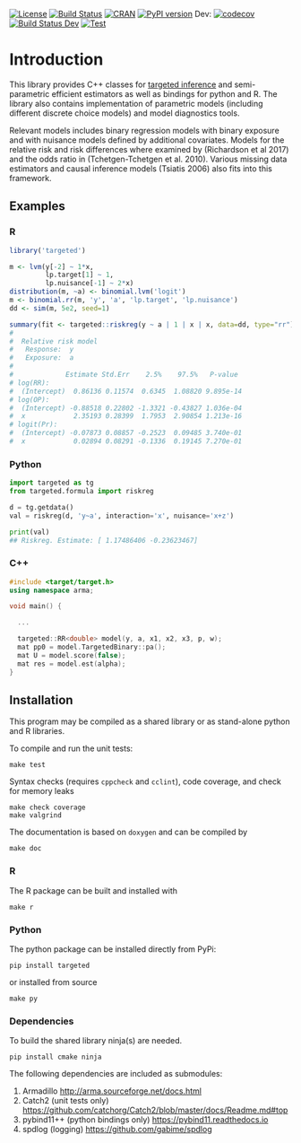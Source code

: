 [![License](https://img.shields.io/badge/License-Apache%202.0-blue.svg)](https://opensource.org/licenses/Apache-2.0)
[![Build
Status](https://travis-ci.org/kkholst/target.svg?branch=master)](https://travis-ci.org/kkholst/target)
[![CRAN](https://CRAN.R-project.org/package=targeted)](https://www.r-pkg.org/badges/version/targeted)
[![PyPI version](https://badge.fury.io/py/targeted.svg)](https://badge.fury.io/py/targeted)
Dev:
[![codecov](https://codecov.io/gh/kkholst/target/branch/develop/graph/badge.svg)](https://codecov.io/gh/kkholst/target)
[![Build Status Dev](https://travis-ci.org/kkholst/target.svg?branch=develop)](https://travis-ci.org/kkholst/target)
[![Test](https://travis-ci.org/kkholst/citest.svg?branch=master)](https://travis-ci.org/kkholst/citest)

# Introduction

This library provides C++ classes for [targeted inference](targeted.md)
and semi-parametric efficient estimators as
well as bindings for python and R. The library also contains
implementation of parametric models (including different discrete
choice models) and model diagnostics tools.

Relevant models includes binary regression models with binary exposure
and with nuisance models defined by additional covariates. Models for
the relative risk and risk differences where examined by (Richardson
et al 2017) and the odds ratio in (Tchetgen-Tchetgen et
al. 2010). Various missing data estimators and causal inference models
(Tsiatis 2006) also fits into this framework.

## Examples
### R
```r
library('targeted')

m <- lvm(y[-2] ~ 1*x,
         lp.target[1] ~ 1,
         lp.nuisance[-1] ~ 2*x)
distribution(m, ~a) <- binomial.lvm('logit')
m <- binomial.rr(m, 'y', 'a', 'lp.target', 'lp.nuisance')
dd <- sim(m, 5e2, seed=1)

summary(fit <- targeted::riskreg(y ~ a | 1 | x | x, data=dd, type="rr"))
#
#  Relative risk model
#   Response:  y
#   Exposure:  a
#
#             Estimate Std.Err    2.5%    97.5%   P-value
# log(RR):
#  (Intercept)  0.86136 0.11574  0.6345  1.08820 9.895e-14
# log(OP):
#  (Intercept) -0.88518 0.22802 -1.3321 -0.43827 1.036e-04
#  x            2.35193 0.28399  1.7953  2.90854 1.213e-16
# logit(Pr):
#  (Intercept) -0.07873 0.08857 -0.2523  0.09485 3.740e-01
#  x            0.02894 0.08291 -0.1336  0.19145 7.270e-01
```

### Python
```python
import targeted as tg
from targeted.formula import riskreg

d = tg.getdata()
val = riskreg(d, 'y~a', interaction='x', nuisance='x+z')

print(val)
## Riskreg. Estimate: [ 1.17486406 -0.23623467]
```

### C++
```cpp
#include <target/target.h>
using namespace arma;

void main() {

  ...

  targeted::RR<double> model(y, a, x1, x2, x3, p, w);
  mat pp0 = model.TargetedBinary::pa();
  mat U = model.score(false);
  mat res = model.est(alpha);
}

```

## Installation

This program may be compiled as a shared library or as stand-alone
python and R libraries.

To compile and run the unit tests:
```
make test
```

Syntax checks (requires ``cppcheck`` and ``cclint``), code coverage,
and check for memory leaks
```
make check coverage
make valgrind
```

The documentation is based on ``doxygen`` and can be compiled by
```
make doc
```

### R

The R package can be built and installed with
```
make r
```

### Python

The python package can be installed directly from PyPi:
```
pip install targeted
```
or installed from source
```
make py
```

### Dependencies

To build the shared library ninja(s) are needed.
```
pip install cmake ninja

```

The following dependencies are included as submodules:
1. Armadillo <http://arma.sourceforge.net/docs.html>
2. Catch2 (unit tests only) <https://github.com/catchorg/Catch2/blob/master/docs/Readme.md#top>
3. pybind11++ (python bindings only) <https://pybind11.readthedocs.io>
4. spdlog (logging) <https://github.com/gabime/spdlog>
